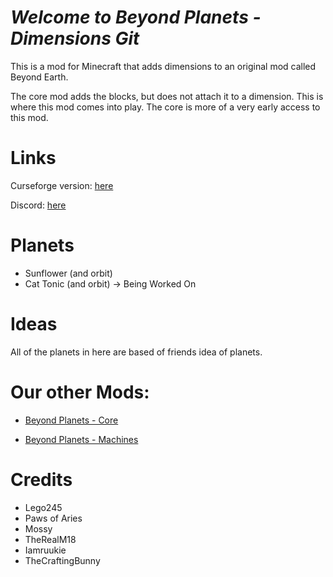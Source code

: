 # *Welcome to Beyond Planets - Dimensions Git* #

This is a mod for Minecraft that adds dimensions to an original mod called Beyond Earth.

The core mod adds the blocks, but does not attach it to a dimension. This is where this mod comes into play. The core is more of a very early access to this mod.

# Links

Curseforge version: [here](https://www.curseforge.com/minecraft/mc-mods/beyond-planets-dimensions)

Discord: [here](https://discord.gg/tWfYRpKNKW)

# Planets

* Sunflower (and orbit)
* Cat Tonic (and orbit) -> Being Worked On

# Ideas

All of the planets in here are based of friends idea of planets.

# Our other Mods: #

* [Beyond Planets - Core](https://www.curseforge.com/minecraft/mc-mods/beyond-planets-core)

* [Beyond Planets - Machines](https://www.curseforge.com/minecraft/mc-mods/beyond-planets-machines)


# Credits #

* Lego245
* Paws of Aries
* Mossy
* TheRealM18
* Iamruukie
* TheCraftingBunny
